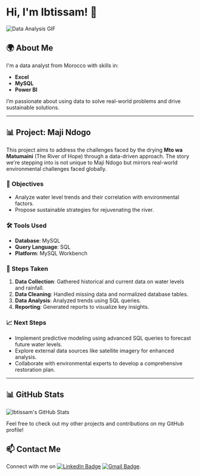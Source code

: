 # Hi, I'm Ibtissam! 👋
![Data Analysis GIF](https://cdn.dribbble.com/users/4557704/screenshots/16109824/hey.gif) <!-- Your provided GIF link -->

## 🌍 About Me
I'm a data analyst from Morocco with skills in:
- **Excel**
- **MySQL**
- **Power BI**

I’m passionate about using data to solve real-world problems and drive sustainable solutions.

---

## 📊 Project: Maji Ndogo

This project aims to address the challenges faced by the drying **Mto wa Matumaini** (The River of Hope) through a data-driven approach. The story we're stepping into is not unique to Maji Ndogo but mirrors real-world environmental challenges faced globally. 

### 🚀 Objectives
- Analyze water level trends and their correlation with environmental factors.
- Propose sustainable strategies for rejuvenating the river.

### 🛠️ Tools Used
- **Database**: MySQL
- **Query Language**: SQL
- **Platform**: MySQL Workbench

### 📝 Steps Taken
1. **Data Collection**: Gathered historical and current data on water levels and rainfall.
2. **Data Cleaning**: Handled missing data and normalized database tables.
3. **Data Analysis**: Analyzed trends using SQL queries.
4. **Reporting**: Generated reports to visualize key insights.

### 📈 Next Steps
- Implement predictive modeling using advanced SQL queries to forecast future water levels.
- Explore external data sources like satellite imagery for enhanced analysis.
- Collaborate with environmental experts to develop a comprehensive restoration plan.

---
## 📊 GitHub Stats
![Ibtissam's GitHub Stats](https://github-readme-stats.vercel.app/api?username=Ibtissam&show_icons=true&theme=radical)




Feel free to check out my other projects and contributions on my GitHub profile!

## 📫 Contact Me
Connect with me on [![LinkedIn Badge](https://img.shields.io/badge/-LinkedIn-blue?style=flat-square&logo=LinkedIn&logoColor=white&link=https://www.linkedin.com/in/ibtissam-chaaban-8aa4a7308/)](https://www.linkedin.com/in/ibtissam-chaaban-8aa4a7308/)
[![Gmail Badge](https://img.shields.io/badge/-Mail-d14836?style=flat-square&logo=Gmail&logoColor=white&link=mailto:betych930@gmail.com)](mailto:betych930@gmail.com).
